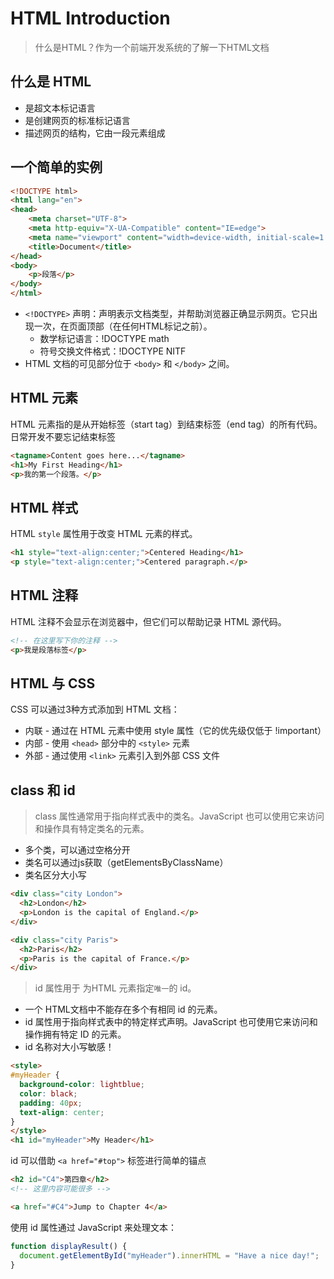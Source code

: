 # HTML Introduction

> 什么是HTML？作为一个前端开发系统的了解一下HTML文档

## 什么是 HTML

* 是超文本标记语言
* 是创建网页的标准标记语言
* 描述网页的结构，它由一段元素组成

## 一个简单的实例

```html
<!DOCTYPE html>
<html lang="en">
<head>
    <meta charset="UTF-8">
    <meta http-equiv="X-UA-Compatible" content="IE=edge">
    <meta name="viewport" content="width=device-width, initial-scale=1.0">
    <title>Document</title>
</head>
<body>
    <p>段落</p>
</body>
</html>
```

* `<!DOCTYPE>` 声明：声明表示文档类型，并帮助浏览器正确显示网页。它只出现一次，在页面顶部（在任何HTML标记之前）。
  * 数学标记语言：!DOCTYPE math
  * 符号交换文件格式：!DOCTYPE NITF
* HTML 文档的可见部分位于 `<body>` 和 `</body>` 之间。

## HTML 元素

HTML 元素指的是从开始标签（start tag）到结束标签（end tag）的所有代码。日常开发不要忘记结束标签

```html
<tagname>Content goes here...</tagname>
<h1>My First Heading</h1>
<p>我的第一个段落。</p>
```

## HTML 样式

HTML `style` 属性用于改变 HTML 元素的样式。

```html
<h1 style="text-align:center;">Centered Heading</h1>
<p style="text-align:center;">Centered paragraph.</p>
```

## HTML 注释

HTML 注释不会显示在浏览器中，但它们可以帮助记录 HTML 源代码。

```html
<!-- 在这里写下你的注释 -->
<p>我是段落标签</p>
```

## HTML 与 CSS

CSS 可以通过3种方式添加到 HTML 文档：

* 内联 - 通过在 HTML 元素中使用 style 属性（它的优先级仅低于 !important）
* 内部 - 使用 `<head>` 部分中的 `<style>` 元素
* 外部 - 通过使用 `<link>` 元素引入到外部 CSS 文件

## class 和 id

> class 属性通常用于指向样式表中的类名。JavaScript 也可以使用它来访问和操作具有特定类名的元素。

* 多个类，可以通过空格分开
* 类名可以通过js获取（getElementsByClassName）
* 类名区分大小写

```html
<div class="city London">
  <h2>London</h2>
  <p>London is the capital of England.</p>
</div>

<div class="city Paris">
  <h2>Paris</h2>
  <p>Paris is the capital of France.</p>
</div>
```

> id 属性用于 为HTML 元素指定`唯一`的 id。

* 一个 HTML文档中不能存在多个有相同 id 的元素。
* id 属性用于指向样式表中的特定样式声明。JavaScript 也可使用它来访问和操作拥有特定 ID 的元素。
* id 名称对大小写敏感！

```html
<style>
#myHeader {
  background-color: lightblue;
  color: black;
  padding: 40px;
  text-align: center;
}
</style>
<h1 id="myHeader">My Header</h1>
```

id 可以借助 `<a href="#top">` 标签进行简单的锚点

```html
<h2 id="C4">第四章</h2>
<!-- 这里内容可能很多 -->

<a href="#C4">Jump to Chapter 4</a>
```

使用 id 属性通过 JavaScript 来处理文本：

```js
function displayResult() {
  document.getElementById("myHeader").innerHTML = "Have a nice day!";
}
```